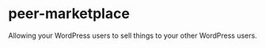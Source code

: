 peer-marketplace
================

Allowing your WordPress users to sell things to your other WordPress users.
